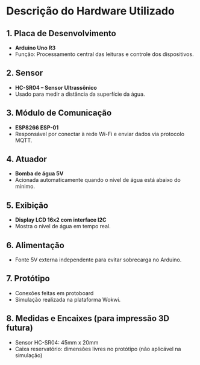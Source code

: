 # Descrição do Hardware Utilizado

## 1. Placa de Desenvolvimento
- **Arduino Uno R3**
- Função: Processamento central das leituras e controle dos dispositivos.

## 2. Sensor
- **HC-SR04 – Sensor Ultrassônico**
- Usado para medir a distância da superfície da água.

## 3. Módulo de Comunicação
- **ESP8266 ESP-01**
- Responsável por conectar à rede Wi-Fi e enviar dados via protocolo MQTT.

## 4. Atuador
- **Bomba de água 5V**
- Acionada automaticamente quando o nível de água está abaixo do mínimo.

## 5. Exibição
- **Display LCD 16x2 com interface I2C**
- Mostra o nível de água em tempo real.

## 6. Alimentação
- Fonte 5V externa independente para evitar sobrecarga no Arduino.

## 7. Protótipo
- Conexões feitas em protoboard
- Simulação realizada na plataforma Wokwi.

## 8. Medidas e Encaixes (para impressão 3D futura)
- Sensor HC-SR04: 45mm x 20mm
- Caixa reservatório: dimensões livres no protótipo (não aplicável na simulação)
